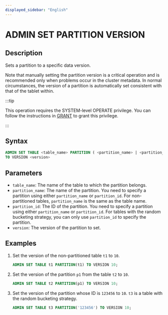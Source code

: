 ```yaml
---
displayed_sidebar: "English"
---
```


# ADMIN SET PARTITION VERSION

## Description

Sets a partition to a specific data version.

Note that manually setting the partition version is a critical operation and is recommended only when problems occur in the cluster metadata. In normal circumstances, the version of a partition is automatically set consistent with that of the tablet within.

:::tip

This operation requires the SYSTEM-level OPERATE privilege. You can follow the instructions in [GRANT](../account-management/GRANT.md) to grant this privilege.

:::

## Syntax

```sql
ADMIN SET TABLE <table_name> PARTITION ( <partition_name> | <partition_id> ) 
TO VERSION <version>
```

## Parameters

- `table_name`: The name of the table to which the partition belongs.
- `partition_name`: The name of the partition. You need to specify a partition using either `partition_name` or `partition_id`. For non-partitioned tables, `partition_name` is the same as the table name.
- `partition_id`: The ID of the partition. You need to specify a partition using either `partition_name` or `partition_id`. For tables with the random bucketing strategy, you can only use `partition_id` to specify the partition.
- `version`: The version of the partition to set.

## Examples

1. Set the version of the non-partitioned table `t1` to `10`.

    ```sql
    ADMIN SET TABLE t1 PARTITION(t1) TO VERSION 10;
    ```

2. Set the version of the partition `p1` from the table `t2` to `10`.

    ```sql
    ADMIN SET TABLE t2 PARTITION(p1) TO VERSION 10;
    ```

3. Set the version of the partition whose ID is `123456` to `10`. `t3` is a table with the random bucketing strategy.

    ```sql
    ADMIN SET TABLE t3 PARTITION('123456') TO VERSION 10;
    ```
